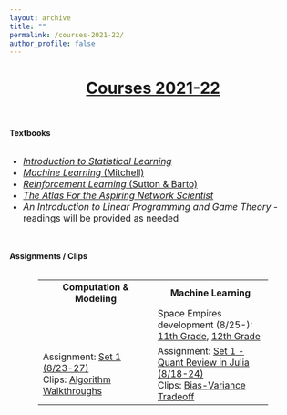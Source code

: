 ```yaml
---
layout: archive
title: ""
permalink: /courses-2021-22/
author_profile: false
---
```


# [<center>Courses 2021-22</center>](#top)

<div style="width:100%; max-width:800px; margin:auto"> 
    
<br><br><b>Textbooks</b><br><br>
    
<font size="3em"><ul>
<li><a class="body" target="_blank" href="https://www.statlearning.com/"><i>Introduction to Statistical Learning</i></a></li>
<li><a class="body" target="_blank" href="https://www.cs.cmu.edu/~tom/mlbook.html"><i>Machine Learning</i> (Mitchell)</a></li>
<li><a class="body" target="_blank" href="http://incompleteideas.net/book/the-book.html"><i>Reinforcement Learning</i> (Sutton & Barto)</a></li>
<li><a class="body" target="_blank" href="https://www.networkatlas.eu/"><i>The Atlas For the Aspiring Network Scientist</i></a></li>
<li><i>An Introduction to Linear Programming and Game Theory</i> - readings will be provided as needed</li>
</ul></font>
    
<br><br><b>Assignments / Clips</b><br><br>

<center>
<table style="width:80%">
    <tr>
    <td width="50%"><center><b>Computation & Modeling</b></center></td>
    <td width="50%"><center><b>Machine Learning</b></center></td>
  </tr>
   <tr>
    <td width="50%"></td>
    <td width="50%">
        Space Empires development (8/25-):
        <a class="body" href="https://photos.app.goo.gl/Zhmdn3uPSPMK58sR9" target="_blank">11th Grade</a>, 
        <a class="body" href="https://photos.app.goo.gl/ahEaJYqttX2ir6wr6" target="_blank">12th Grade</a>
     </td>
  </tr>
   <tr>
    <td width="50%">
        Assignment: <a class="body" href="https://www.overleaf.com/read/xtxcrqwdgkvt" target="_blank">Set 1 (8/23-27)</a>
        <br>Clips: <a class="body" href="https://photos.app.goo.gl/eWy5nqwPeJVqXVtz6" target="_blank">Algorithm Walkthroughs</a>
    </td>
    <td width="50%">
        Assignment: <a class="body" href="https://www.overleaf.com/read/ngtwymgrzzyd" target="_blank">Set 1 - Quant Review in Julia (8/18-24)</a>
        <br>Clips: <a class="body" href="https://photos.app.goo.gl/PbwEKx1y29dKvQk58" target="_blank">Bias-Variance Tradeoff</a>
     </td>
  </tr>
</table>
</center>
